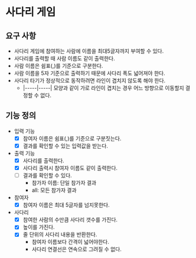 # 사다리 게임

## 요구 사항

* 사다리 게임에 참여하는 사람에 이름을 최대5글자까지 부여할 수 있다. 
* 사다리를 출력할 때 사람 이름도 같이 출력한다.
* 사람 이름은 쉼표(,)를 기준으로 구분한다.
* 사람 이름을 5자 기준으로 출력하기 때문에 사다리 폭도 넓어져야 한다.
* 사다리 타기가 정상적으로 동작하려면 라인이 겹치지 않도록 해야 한다.
  * |-----|-----| 모양과 같이 가로 라인이 겹치는 경우 어느 방향으로 이동할지 결정할 수 없다.
  
## 기능 정의

* 입력 기능
  - [x] 참여자 이름은 쉼표(,)를 기준으로 구분짓는다.
  - [x] 결과를 확인할 수 있는 입력값을 받는다.
  
* 출력 기능
  - [x] 사다리를 출력한다.
  - [x] 사다리 출력시 참여자 이름도 같이 출력한다.
  - [ ] 결과를 확인할 수 있다.
    - 참가자 이름: 단일 참가자 결과
    - all: 모든 참가자 결과
  
* 참여자
  - [x] 참여자 이름은 최대 5글자를 넘지못한다.
  
* 사다리
  - [x] 참여한 사람의 수만큼 사다리 갯수를 가진다.
  - [x] 높이를 가진다.
  - [x] 줄 단위의 사다리 내용을 반환한다.
    * 참여자 이름보다 간격이 넓어야한다.
    * 사다리 연결선은 연속으로 그려질 수 없다.

